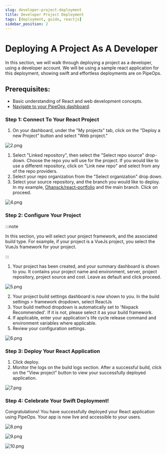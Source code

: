 ```yaml
---
slug: developer-project-deployment
title: Developer Project Deployment
tags: [deployment, guide, reactjs]
sidebar_position: 2
---
```


# Deploying A Project As A Developer

In this section, we will walk through deploying a project as a developer, using a developer account. We will be using a sample react application for this deployment, showing swift and effortless deployments are on PipeOps.

## Prerequisites:

- Basic understanding of React and web development concepts.
- [Navigate to your PipeOps dashboard](https://console.pipeops.io/dashboard/projects).

### Step 1: Connect To Your React Project

1. On your dashboard, under the "My projects" tab, click on the "Deploy a new Project" button and select "Web project."

![2.png](https://pub-30c11acc143348fcae20835653c5514d.r2.dev//12/3_0b77d73ca8.png)

1. Select "Linked repository", then select the "Select repo source" drop-down. Choose the repo you will use for the project. If you would like to use a different repository, click on "Link new repo" and select from any of the repo providers.
2. Select your repo organization from the "Select organization" drop down.
3. Select your source repository, and the branch you would like to deploy. In my example, [Ohansck/react-portfolio](https://github.com/ohansck/react-portfolio) and the main branch. Click on proceed.

![4.png](https://pub-30c11acc143348fcae20835653c5514d.r2.dev//12/4_86f43bc154.png)

### Step 2: Configure Your Project

:::note

In this section, you will select your project framework, and the associated build type. For example, if your project is a VueJs project, you select the VueJs framework for your project.

:::

1. Your project has been created, and your summary dashboard is shown to you. It contains your project name and environment, server, project repository, project source and cost. Leave as default and click proceed.

![5.png](https://pub-30c11acc143348fcae20835653c5514d.r2.dev//12/5_f1a1c0a30b.png)

2. Your project build settings dashboard is now shown to you. In the build settings > framework dropdown, select ReactJs
3. Your build method dropdown is automatically set to 'Nixpack Recommended'. If it is not, please select it as your build framework.
4. If applicable, enter your application's life cycle release command and environment variables where applicable.
5. Review your configuration settings.

![6.png](https://pub-30c11acc143348fcae20835653c5514d.r2.dev//12/react_project_settings_0eeff980ac.png)

### Step 3: Deploy Your React Application

1. Click deploy.
2. Monitor the logs on the build logs section. After a successful build, click on the "View project" button to view your successfully deployed application.

![7.png](https://pub-30c11acc143348fcae20835653c5514d.r2.dev//12/react_project_buildlogs_8209d9216c.png)

### Step 4: Celebrate Your Swift Deployment!

Congratulations! You have successfully deployed your React application using PipeOps. Your app is now live and accessible to your users.

![8.png](https://pub-30c11acc143348fcae20835653c5514d.r2.dev//12/8_101262a786.png)

![9.png](https://pub-30c11acc143348fcae20835653c5514d.r2.dev//12/9_0af9e3dd4c.png)

![10.png](https://pub-30c11acc143348fcae20835653c5514d.r2.dev//12/10_e678a4ad6b.png)